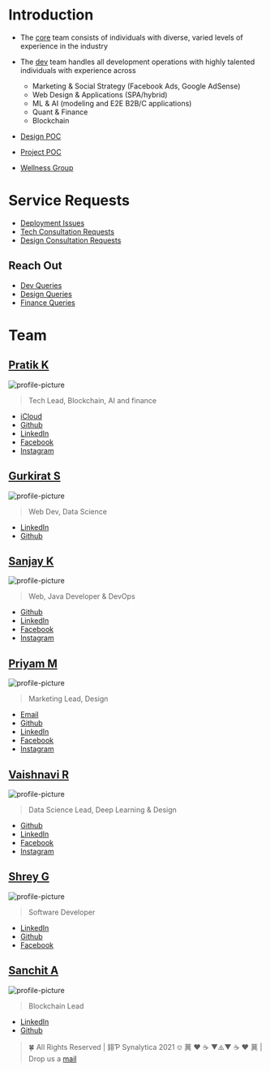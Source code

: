 # Introduction
- The [core](mailto:core@synalytica.xyz) team consists of individuals with diverse, varied  levels of experience in the industry
- The [dev](mailto:dev@synalytica.xyz) team handles all development operations with highly talented individuals with experience across
	- Marketing & Social Strategy (Facebook Ads, Google AdSense)
	- Web Design & Applications (SPA/hybrid)
	- ML & AI (modeling and E2E B2B/C applications)
	- Quant & Finance
	- Blockchain

- [Design POC](mailto:contact@synalytica.one)
- [Project POC](mailto:contact@synalytica.xyz)
- [Wellness Group](mailto:wellness@synalytica.xyz)

# Service Requests
- [Deployment Issues](mailto:logs-deployments-aaaaef7ylgm6adxa5aghffdysi@synalytica.slack.com)
- [Tech Consultation Requests](mailto:contact@synalytica.xyz)
- [Design Consultation Requests](mailto:contact@synalytica.one)

## Reach Out
- [Dev Queries](mailto:dev@synalytica.xyz)
- [Design Queries](mailto:design@synalytica.one)
- [Finance Queries](mailto:quant@synalytica.xyz)

# Team

## [Pratik K](https://www.linkedin.com/in/pratik-kamble/)
![profile-picture](https://gravatar.com/avatar/adfed1eede1f6e28c67f3708e997a896?s=200&d=robohash&r=x)
> Tech Lead, Blockchain, AI and finance
- [iCloud](mailto:pk13055@icloud.com)
- [Github](https://github.com/pk13055)
- [LinkedIn](https://www.linkedin.com/in/pratik-kamble/)
- [Facebook](https://www.facebook.com/who.pk/)
- [Instagram](https://www.instagram.com/pk13055/)

## [Gurkirat S](mailto:gsc@synalytica.xyz)
![profile-picture](https://gravatar.com/avatar/7d5f94b9df2cca53057676b3cb8c53e8?s=200)
> Web Dev, Data Science
- [LinkedIn](https://www.linkedin.com/in/gsc2001/)
- [Github](https://github.com/gsc2001)

## [Sanjay K](http://www.mystertech.com)
![profile-picture](https://gravatar.com/avatar/81981acf2ede9ae2af3b9dc1bad3a285?s=200&d=robohash&r=x)
> Web, Java Developer & DevOps 
- [Github](https://github.com/MysterTech)
- [LinkedIn](https://www.linkedin.com/in/cmsanjaykrishna/)
- [Facebook](https://www.facebook.com/cmsanjaykrishna/)
- [Instagram](https://www.instagram.com/let_there_be_me/)

## [Priyam M](https://www.linkedin.com/in/priyam-maheshwari/)
![profile-picture](https://gravatar.com/avatar/9ebc1153f5bc254b8ef33f84f6801ee6?s=200&d=robohash&r=x)
> Marketing Lead, Design
- [Email](mailto:priyam@synalytica.one)
- [Github](https://github.com/priyam29)
- [LinkedIn](https://www.linkedin.com/in/priyam-maheshwari/)
- [Facebook](https://www.facebook.com/priyam.maheshwari.5)
- [Instagram](https://www.instagram.com/preyamble/)

## [Vaishnavi R](mailto:whyshreddy@synalytica.xyz)
![profile-picture](https://gravatar.com/avatar/7ecfeafc010cea534b9a892efcfc5e57?s=200&d=robohash&r=x)
> Data Science Lead, Deep Learning &amp; Design
- [Github](https://github.com/whyshreddy)
- [LinkedIn](https://www.linkedin.com/in/vaishnavi-reddy-gutha-418934208)
- [Facebook](https://www.facebook.com/vaishnavi.g.reddy)
- [Instagram](https://www.instagram.com/whyshreddy/)

## [Shrey G](mailto:shrey@synalytica.xyz)
![profile-picture](https://gravatar.com/avatar/54b8909fc51ce5d4931364c38847313b?s=200&d=robohash&r=x)
> Software Developer
- [LinkedIn](https://www.linkedin.com/in/shrey-gupta-18273518a/)
- [Github](https://github.com/shreygupta2809)
- [Facebook](https://www.facebook.com/shreygupta2809)

## [Sanchit A](https://www.linkedin.com/in/tichnas/)
![profile-picture](https://gravatar.com/avatar/4f36cb516dccba98447f91ccdb5398ad?s=200)
> Blockchain Lead
- [LinkedIn](https://www.linkedin.com/in/tichnas/)
- [Github](https://github.com/tichnas)

<!-- TODO: add other team members here -->

> 🍀 All Rights Reserved | 䤵Ƥ Synalytica 2021 ⎊
> 䔬 ♥ ☕ ▼⧌▼ ☕ ♥ 䔬 | Drop us a [mail](mailto:contact@synalytica.xyz)
